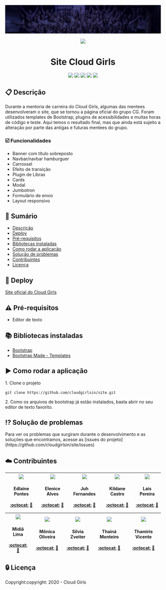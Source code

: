 <img src="https://github.com/thamiavicente/files/blob/master/Fotos/banner-site30.png">

<p align=center><img src="https://github.com/cloudgirlsin/site/blob/master/image/logo.png" width=70 ></p>
<h1 align=center>Site Cloud Girls</h1>

<p align=center><img src= "https://img.shields.io/static/v1?label=Status&message=Em%20desenvolvimento&color=green&style=flat"> 
 <img src= "https://img.shields.io/static/v1?label=Linguagem&message=HTML%205&color=red&style=flat"> 
 <img src= "https://img.shields.io/static/v1?label=Linguagem&message=CSS%203&color=blue&style=flat"> 
 <img src= "https://img.shields.io/static/v1?label=Linguagem&message=JavaScript&color=yellow&style=flat&"> 
 <img src= "https://img.shields.io/static/v1?label=Biblioteca&message=Bootstrap&color=9cf&style=flat"></p>


## :clipboard: Descrição
<p>Durante a mentoria de carreira do Cloud Girls, algumas das mentees desenvolveram o site, que se tornou a página oficial do grupo CG. Foram utilizados templates de Bootstrap, plugins de acessibilidades e muitas horas de código e teste. Aqui temos o resultado final, mas que ainda está sujeito a alteração por parte das antigas e futuras mentees do grupo.</p> 

### :ballot_box_with_check: Funcionalidades
- Banner com título sobreposto
- Navbar/navbar hamburguer
- Carrossel
- Efeito de transição
- Plugin de Libras
- Cards
- Modal
- Jumbotron
- Formulário de envio
- Layout responsivo

## :scroll: Sumário
* [Descrição](#clipboard-descrição)
* [Deploy](#rocket-deploy)
* [Pré-requisitos](#warning-pré-requisitos)
* [Bibliotecas instaladas](#books-bibliotecas-instaladas)
* [Como rodar a aplicação](#arrow_forward-como-rodar-a-aplicação)
* [Solução de problemas](#interrobang-solução-de-problemas)
* [Contribuintes](#cloud-contribuintes)
* [Licença](#lock-licença)

## :rocket: Deploy
[Site oficial do Cloud Girls](https://cloudgirls.com.br/)

## :warning: Pré-requisitos
- Editor de texto

## :books: Bibliotecas instaladas
- [Bootstrap](https://getbootstrap.com/)
- [Bootstrap Made - Templates](https://bootstrapmade.com/)

## :arrow_forward: Como rodar a aplicação
<p>1. Clone o projeto </p>

```
git clone https://github.com/cloudgirlsin/site.git

```

<p>2. Como os arquivos de bootstrap já estão instalados, basta abrir no seu editor de texto favorito.</p>

## :interrobang: Solução de problemas
<p>Para ver os problemas que surgiram durante o desenvolvimento e as soluções que encontramos, acesse as [issues do projeto] (https://github.com/cloudgirlsin/site/issues)</p>

## :cloud: Contribuintes

| <img src="https://media-exp1.licdn.com/dms/image/C5603AQGrgGUuCfMhdA/profile-displayphoto-shrink_200_200/0?e=1602115200&v=beta&t=Ru65-pJk7fAf2wpPhOAC8-mnBTo2fWifVkRtAx0YnhQ" width=115 ><h4>Edlaine Pontes</h4>[:octocat:](https://github.com/Edlaine-Pontes) [:necktie:](https://www.linkedin.com/in/edlaine-pontes/) | <img src="https://avatars2.githubusercontent.com/u/65193999?s=400&v=4" width=115 ><h4>Elenice Alves</h4>[:octocat:](https://github.com/Elenice-Alves) [:necktie:](https://www.linkedin.com/in/elenice-alves/) | <img src="https://avatars3.githubusercontent.com/u/66538447?s=400&u=e107f8731c31205383423847e321e64db61da47f&v=4" width=115><h4>Juh Fernandes</h4>[:octocat:](https://github.com/Juhfernandess) [:necktie:](https://www.linkedin.com/in/juhfernandes/)|<img src="https://media-exp1.licdn.com/dms/image/C5603AQHJBtvUijLeQg/profile-displayphoto-shrink_200_200/0?e=1602720000&v=beta&t=QpE5036M9XENr4qZxBkWid6GuQ_5xqByvBhYZgNP99E" width=115 ><h4>Kildane Castro</h4>[:octocat:]() [:necktie:](https://www.linkedin.com/in/kildanecastro/)|<img src="https://avatars1.githubusercontent.com/u/55462189?s=400&u=ada14813f9dc1475183a766281837e5149671281&v=4" width=115 ><h4>Lais Pereira</h4>[:octocat:](https://github.com/laisps) [:necktie:](https://www.linkedin.com/in/la%C3%ADs-pereira-614b14133/)
| :---: | :---: | :---: | :---: | :---:

| <img src="https://avatars1.githubusercontent.com/u/57392416?s=400&u=ac225e181886a0b06627090212d60d1d0fdb0897&v=4" width=115 ><h4>Midiã Lima</h4>[:octocat:](https://github.com/midia-lima) [:necktie:](https://www.linkedin.com/in/midia-lima/) | <img src="https://avatars1.githubusercontent.com/u/60720021?s=400&u=8d791e57f0d1cbb4eb6753f342e858d5c8358c5d&v=4" width=115 ><h4>Mônica Oliveira</h4>[:octocat:](https://github.com/monicaoliveira83) [:necktie:](https://www.linkedin.com/in/engenheiram%C3%B4nicaoliveira/) | <img src="https://avatars2.githubusercontent.com/u/64749145?s=400&u=668c8392565c4b3ce6a1fb75cd9ee1eb31c03583&v=4" width=115 ><h4>Silvia Zveiter</h4>[:octocat:](https://github.com/szalbuque) [:necktie:](https://www.linkedin.com/in/silvia-zveiter-de-albuquerque-rocha/)|<img src="https://avatars0.githubusercontent.com/u/47891117?s=400&u=1f748e7fdec0b9d42b23f20d70f774031378e9b7&v=4" width=115 ><h4>Thainá Monteiro</h4>[:octocat:](https://github.com/thainamonteiro) [:necktie:](https://www.linkedin.com/in/thaina-monteiro/)|<img src="https://avatars2.githubusercontent.com/u/59285467?s=400&u=28245580686cffbd872731cc7ebb734fef42f8b1&v=4" width=115 ><h4>Thamiris Vicente</h4>[:octocat:](https://github.com/thamiavicente) [:necktie:](https://www.linkedin.com/in/thamiavicente/)
| :---: | :---: | :---: | :---: | :---:

## :lock: Licença
<p>Copyright:copyright: 2020 - Cloud Girls</p>
